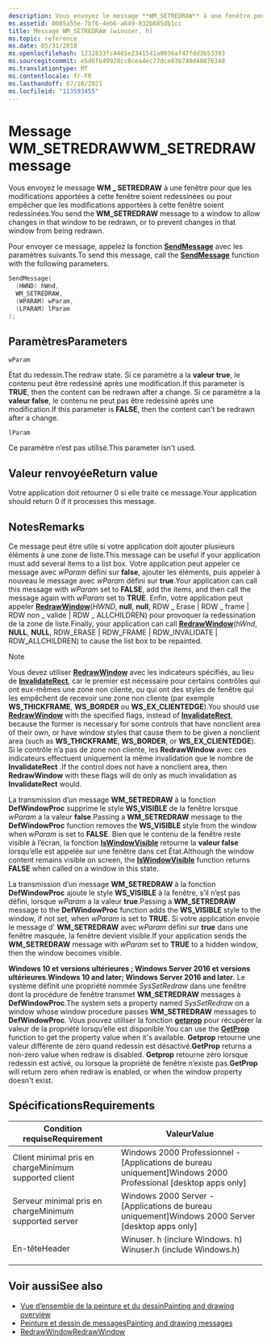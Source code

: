 ```yaml
---
description: Vous envoyez le message **WM_SETREDRAW** à une fenêtre pour autoriser le rafraîchissement des modifications de cette fenêtre, ou pour empêcher que les modifications apportées à cette fenêtre soient redessinées.
ms.assetid: 0085a55e-7bf6-4eb6-a649-832b685db1cc
title: Message WM_SETREDRAW (winuser. h)
ms.topic: reference
ms.date: 05/31/2018
ms.openlocfilehash: 1232833fc4465e2341541a0036af47fdd3b53393
ms.sourcegitcommit: e5d6fb49928cc8cea4ec77dce03b740d40076348
ms.translationtype: MT
ms.contentlocale: fr-FR
ms.lasthandoff: 07/10/2021
ms.locfileid: "113593455"
---
```

# <a name="wm_setredraw-message"></a><span data-ttu-id="1767d-103">Message WM_SETREDRAW</span><span class="sxs-lookup"><span data-stu-id="1767d-103">WM_SETREDRAW message</span></span>

<span data-ttu-id="1767d-104">Vous envoyez le message **WM \_ SETREDRAW** à une fenêtre pour que les modifications apportées à cette fenêtre soient redessinées ou pour empêcher que les modifications apportées à cette fenêtre soient redessinées.</span><span class="sxs-lookup"><span data-stu-id="1767d-104">You send the **WM\_SETREDRAW** message to a window to allow changes in that window to be redrawn, or to prevent changes in that window from being redrawn.</span></span>

<span data-ttu-id="1767d-105">Pour envoyer ce message, appelez la fonction [**SendMessage**](/windows/win32/api/winuser/nf-winuser-sendmessage) avec les paramètres suivants.</span><span class="sxs-lookup"><span data-stu-id="1767d-105">To send this message, call the [**SendMessage**](/windows/win32/api/winuser/nf-winuser-sendmessage) function with the following parameters.</span></span>

```C++
SendMessage(
  (HWND) hWnd,
  WM_SETREDRAW,
  (WPARAM) wParam,
  (LPARAM) lParam
);
```

## <a name="parameters"></a><span data-ttu-id="1767d-106">Paramètres</span><span class="sxs-lookup"><span data-stu-id="1767d-106">Parameters</span></span>

`wParam`

<span data-ttu-id="1767d-107">État du redessin.</span><span class="sxs-lookup"><span data-stu-id="1767d-107">The redraw state.</span></span> <span data-ttu-id="1767d-108">Si ce paramètre a la **valeur true**, le contenu peut être redessiné après une modification.</span><span class="sxs-lookup"><span data-stu-id="1767d-108">If this parameter is **TRUE**, then the content can be redrawn after a change.</span></span> <span data-ttu-id="1767d-109">Si ce paramètre a la **valeur false**, le contenu ne peut pas être redessiné après une modification.</span><span class="sxs-lookup"><span data-stu-id="1767d-109">If this parameter is **FALSE**, then the content can't be redrawn after a change.</span></span>

`lParam`

<span data-ttu-id="1767d-110">Ce paramètre n’est pas utilisé.</span><span class="sxs-lookup"><span data-stu-id="1767d-110">This parameter isn't used.</span></span>

## <a name="return-value"></a><span data-ttu-id="1767d-111">Valeur renvoyée</span><span class="sxs-lookup"><span data-stu-id="1767d-111">Return value</span></span>

<span data-ttu-id="1767d-112">Votre application doit retourner 0 si elle traite ce message.</span><span class="sxs-lookup"><span data-stu-id="1767d-112">Your application should return 0 if it processes this message.</span></span>

## <a name="remarks"></a><span data-ttu-id="1767d-113">Notes</span><span class="sxs-lookup"><span data-stu-id="1767d-113">Remarks</span></span>

<span data-ttu-id="1767d-114">Ce message peut être utile si votre application doit ajouter plusieurs éléments à une zone de liste.</span><span class="sxs-lookup"><span data-stu-id="1767d-114">This message can be useful if your application must add several items to a list box.</span></span> <span data-ttu-id="1767d-115">Votre application peut appeler ce message avec *wParam* défini sur **false**, ajouter les éléments, puis appeler à nouveau le message avec *wParam* défini sur **true**.</span><span class="sxs-lookup"><span data-stu-id="1767d-115">Your application can call this message with *wParam* set to **FALSE**, add the items, and then call the message again with *wParam* set to **TRUE**.</span></span> <span data-ttu-id="1767d-116">Enfin, votre application peut appeler [**RedrawWindow**](/windows/win32/api/Winuser/nf-winuser-redrawwindow)(*HWND*, **null**, **null**, RDW \_ Erase \| RDW \_ frame \| RDW non \_ valide \| RDW \_ ALLCHILDREN) pour provoquer la redessination de la zone de liste.</span><span class="sxs-lookup"><span data-stu-id="1767d-116">Finally, your application can call [**RedrawWindow**](/windows/win32/api/Winuser/nf-winuser-redrawwindow)(*hWnd*, **NULL**, **NULL**, RDW\_ERASE \| RDW\_FRAME \| RDW\_INVALIDATE \| RDW\_ALLCHILDREN) to cause the list box to be repainted.</span></span>

> [!NOTE] 
> <span data-ttu-id="1767d-117">Vous devez utiliser [**RedrawWindow**](/windows/win32/api/Winuser/nf-winuser-redrawwindow) avec les indicateurs spécifiés, au lieu de [**InvalidateRect**](/windows/win32/api/Winuser/nf-winuser-invalidaterect), car le premier est nécessaire pour certains contrôles qui ont eux-mêmes une zone non cliente, ou qui ont des styles de fenêtre qui les empêchent de recevoir une zone non cliente (par exemple **WS_THICKFRAME**, **WS_BORDER** ou **WS_EX_CLIENTEDGE**).</span><span class="sxs-lookup"><span data-stu-id="1767d-117">You should use [**RedrawWindow**](/windows/win32/api/Winuser/nf-winuser-redrawwindow) with the specified flags, instead of [**InvalidateRect**](/windows/win32/api/Winuser/nf-winuser-invalidaterect), because the former is necessary for some controls that have nonclient area of their own, or have window styles that cause them to be given a nonclient area (such as **WS_THICKFRAME**, **WS_BORDER**, or **WS_EX_CLIENTEDGE**).</span></span> <span data-ttu-id="1767d-118">Si le contrôle n’a pas de zone non cliente, les **RedrawWindow** avec ces indicateurs effectuent uniquement la même invalidation que le nombre de **InvalidateRect** .</span><span class="sxs-lookup"><span data-stu-id="1767d-118">If the control does not have a nonclient area, then **RedrawWindow** with these flags will do only as much invalidation as **InvalidateRect** would.</span></span>

<span data-ttu-id="1767d-119">La transmission d’un message **WM_SETREDRAW** à la fonction **DefWindowProc** supprime le style **WS_VISIBLE** de la fenêtre lorsque *wParam* a la valeur **false**.</span><span class="sxs-lookup"><span data-stu-id="1767d-119">Passing a **WM_SETREDRAW** message to the **DefWindowProc** function removes the **WS_VISIBLE** style from the window when *wParam* is set to **FALSE**.</span></span> <span data-ttu-id="1767d-120">Bien que le contenu de la fenêtre reste visible à l’écran, la fonction [**IsWindowVisible**](/windows/win32/api/winuser/nf-winuser-iswindowvisible) retourne la **valeur false** lorsqu’elle est appelée sur une fenêtre dans cet État.</span><span class="sxs-lookup"><span data-stu-id="1767d-120">Although the window content remains visible on screen, the [**IsWindowVisible**](/windows/win32/api/winuser/nf-winuser-iswindowvisible) function returns **FALSE** when called on a window in this state.</span></span> 

<span data-ttu-id="1767d-121">La transmission d’un message **WM_SETREDRAW** à la fonction **DefWindowProc** ajoute le style **WS_VISIBLE** à la fenêtre, s’il n’est pas défini, lorsque *wParam* a la valeur **true**.</span><span class="sxs-lookup"><span data-stu-id="1767d-121">Passing a **WM_SETREDRAW** message to the **DefWindowProc** function adds the **WS_VISIBLE** style to the window, if not set, when *wParam* is set to **TRUE**.</span></span> <span data-ttu-id="1767d-122">Si votre application envoie le message d' **WM_SETREDRAW** avec *wParam* défini sur **true** dans une fenêtre masquée, la fenêtre devient visible.</span><span class="sxs-lookup"><span data-stu-id="1767d-122">If your application sends the **WM_SETREDRAW** message with *wParam* set to **TRUE** to a hidden window, then the window becomes visible.</span></span> 

<span data-ttu-id="1767d-123">**Windows 10 et versions ultérieures ; Windows Server 2016 et versions ultérieures**.</span><span class="sxs-lookup"><span data-stu-id="1767d-123">**Windows 10 and later; Windows Server 2016 and later**.</span></span> <span data-ttu-id="1767d-124">Le système définit une propriété nommée *SysSetRedraw* dans une fenêtre dont la procédure de fenêtre transmet **WM_SETREDRAW** messages à **DefWindowProc**.</span><span class="sxs-lookup"><span data-stu-id="1767d-124">The system sets a property named *SysSetRedraw* on a window whose window procedure passes **WM_SETREDRAW** messages to **DefWindowProc**.</span></span> <span data-ttu-id="1767d-125">Vous pouvez utiliser la fonction [**getprop**](/windows/win32/api/Winuser/nf-winuser-getpropa) pour récupérer la valeur de la propriété lorsqu’elle est disponible.</span><span class="sxs-lookup"><span data-stu-id="1767d-125">You can use the [**GetProp**](/windows/win32/api/Winuser/nf-winuser-getpropa) function to get the property value when it's available.</span></span> <span data-ttu-id="1767d-126">**Getprop** retourne une valeur différente de zéro quand redessin est désactivé.</span><span class="sxs-lookup"><span data-stu-id="1767d-126">**GetProp** returns a non-zero value when redraw is disabled.</span></span> <span data-ttu-id="1767d-127">**Getprop** retourne zéro lorsque redessin est activé, ou lorsque la propriété de fenêtre n’existe pas.</span><span class="sxs-lookup"><span data-stu-id="1767d-127">**GetProp** will return zero when redraw is enabled, or when the window property doesn't exist.</span></span> 

## <a name="requirements"></a><span data-ttu-id="1767d-128">Spécifications</span><span class="sxs-lookup"><span data-stu-id="1767d-128">Requirements</span></span>

| <span data-ttu-id="1767d-129">Condition requise</span><span class="sxs-lookup"><span data-stu-id="1767d-129">Requirement</span></span> | <span data-ttu-id="1767d-130">Valeur</span><span class="sxs-lookup"><span data-stu-id="1767d-130">Value</span></span> |
|-|-|
| <span data-ttu-id="1767d-131">Client minimal pris en charge</span><span class="sxs-lookup"><span data-stu-id="1767d-131">Minimum supported client</span></span> | <span data-ttu-id="1767d-132">Windows 2000 Professionnel - \[Applications de bureau uniquement\]</span><span class="sxs-lookup"><span data-stu-id="1767d-132">Windows 2000 Professional \[desktop apps only\]</span></span> |
| <span data-ttu-id="1767d-133">Serveur minimal pris en charge</span><span class="sxs-lookup"><span data-stu-id="1767d-133">Minimum supported server</span></span> | <span data-ttu-id="1767d-134">Windows 2000 Server - \[Applications de bureau uniquement\]</span><span class="sxs-lookup"><span data-stu-id="1767d-134">Windows 2000 Server \[desktop apps only\]</span></span> |
| <span data-ttu-id="1767d-135">En-tête</span><span class="sxs-lookup"><span data-stu-id="1767d-135">Header</span></span> | <dl><span data-ttu-id="1767d-136"><dt>Winuser. h (inclure Windows. h)</dt></span><span class="sxs-lookup"><span data-stu-id="1767d-136"><dt>Winuser.h (include Windows.h)</dt></span></span></dl> |

## <a name="see-also"></a><span data-ttu-id="1767d-137">Voir aussi</span><span class="sxs-lookup"><span data-stu-id="1767d-137">See also</span></span>

* [<span data-ttu-id="1767d-138">Vue d’ensemble de la peinture et du dessin</span><span class="sxs-lookup"><span data-stu-id="1767d-138">Painting and drawing overview</span></span>](painting-and-drawing.md)
* [<span data-ttu-id="1767d-139">Peinture et dessin de messages</span><span class="sxs-lookup"><span data-stu-id="1767d-139">Painting and drawing messages</span></span>](painting-and-drawing-messages.md)
* [<span data-ttu-id="1767d-140">RedrawWindow</span><span class="sxs-lookup"><span data-stu-id="1767d-140">RedrawWindow</span></span>](/windows/win32/api/Winuser/nf-winuser-redrawwindow)
